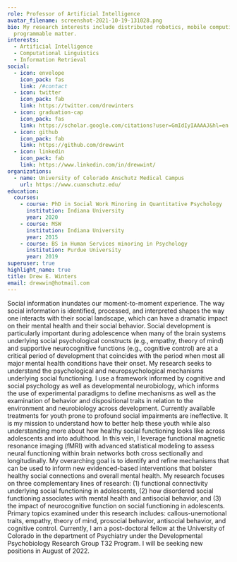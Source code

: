 ```yaml
---
role: Professor of Artificial Intelligence
avatar_filename: screenshot-2021-10-19-131028.png
bio: My research interests include distributed robotics, mobile computing and
  programmable matter.
interests:
  - Artificial Intelligence
  - Computational Linguistics
  - Information Retrieval
social:
  - icon: envelope
    icon_pack: fas
    link: /#contact
  - icon: twitter
    icon_pack: fab
    link: https://twitter.com/drewinters
  - icon: graduation-cap
    icon_pack: fas
    link: https://scholar.google.com/citations?user=GmIdIyIAAAAJ&hl=en
  - icon: github
    icon_pack: fab
    link: https://github.com/drewwint
  - icon: linkedin
    icon_pack: fab
    link: https://www.linkedin.com/in/drewwint/
organizations:
  - name: University of Colorado Anschutz Medical Campus
    url: https://www.cuanschutz.edu/
education:
  courses:
    - course: PhD in Social Work Minoring in Quantitative Psychology
      institution: Indiana University
      year: 2020
    - course: MSW
      institution: Indiana University
      year: 2015
    - course: BS in Human Services minoring in Psychology
      institution: Purdue University
      year: 2019
superuser: true
highlight_name: true
title: Drew E. Winters
email: drewwin@hotmail.com
---
```

Social information inundates our moment-to-moment experience. The way social information is identified, processed, and interpreted shapes the way one interacts with their social landscape, which can have a dramatic impact on their mental health and their social behavior. Social development is particularly important during adolescence when many of the brain systems underlying social psychological constructs (e.g., empathy, theory of mind) and supportive neurocognitive functions (e.g., cognitive control) are at a critical period of development that coincides with the period when most all major mental health conditions have their onset. My research seeks to understand the psychological and neuropsychological mechanisms underlying social functioning. I use a framework informed by cognitive and social psychology as well as developmental neurobiology, which informs the use of experimental paradigms to define mechanisms as well as the examination of behavior and dispositional traits in relation to the environment and neurobiology across development. 
Currently available treatments for youth prone to profound social impairments are ineffective. It is my mission to understand how to better help these youth while also understanding more about how healthy social functioning looks like across adolescents and into adulthood. In this vein, I leverage functional magnetic resonance imaging (fMRI) with advanced statistical modeling to assess neural functioning within brain networks both cross sectionally and longitudinally. My overarching goal is to identify and refine mechanisms that can be used to inform new evidenced-based interventions that bolster healthy social connections and overall mental health. 
My research focuses on three complementary lines of research: (1) functional connectivity underlying social functioning in adolescents, (2) how disordered social functioning associates with mental health and antisocial behavior, and (3) the impact of neurocognitive function on social functioning in adolescents. 
Primary topics examined under this research includes: callous-unemotional traits, empathy, theory of mind, prosocial behavior, antisocial behavior, and cognitive control. 
Currently, I am a post-doctoral fellow at the University of Colorado in the department of Psychiatry under the Developmental Psychobiology Research Group T32 Program. I will be seeking new positions in August of 2022.
